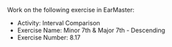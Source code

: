 Work on the following exercise in EarMaster:
- Activity: Interval Comparison
- Exercise Name: Minor 7th & Major 7th - Descending
- Exercise Number: 8.17
